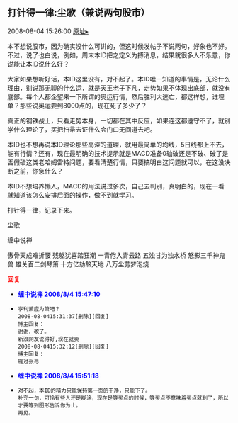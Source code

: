 ## 打针得一律:尘歌（兼说两句股市）
2008-08-04 15:26:00
[原址▸](http://www.fxgan.com/chan_time/2008_07_12/1049.htm)


本不想说股市，因为确实没什么可讲的，但这时候发帖子不说两句，好象也不好。不过，说了也白说，例如，周末本ID把之定义为搏消息，结果就很多人不乐意，你说能让本ID说什么好？

大家如果想听好话，本ID这里没有，对不起了。本ID唯一知道的事情是，无论什么理由，别说那无聊的什么运，就是天王老子下凡，走势如果不体现出底部，就没有底部。每个人都企望来一下所谓的奥运行情，然后胜利大逃亡，都这样想，谁埋单？那些说奥运要到8000点的，现在死了多少了？

真正的钢铁战士，只看走势本身，一切都在其中反应，如果连这都遵守不了，就别学什么理论了，买把扫帚去证什么会门口无间道去吧。

本ID也不想再说本ID理论那些高深的道理，就用最简单的均线，5日线都上不去，能有行情？还有，现在最明确的技术提示就是MACD准备0轴破还是不破、破了是否假破这类老哈姆雷特问题，要看清楚行情，只要搞明白这问题就可以，在这没决断之前，你急什么？

本ID不想培养懒人，MACD的用法说过多次，自己去判别，真明白的，现在一看就知道该怎么安排后面的操作，做不到就学习。

打针得一律，记录下来。


尘歌

缠中说禅

傲骨天成难折腰
残躯犹喜踏狂潮
一青倦入青云路
五浊甘为浊水桥
怒影三千神鬼兽
雄关百二剑琴箫
十方亿劫熬天地
八万尘劳梦泡烧




<font color='red'>**回复**</font>


- **<font color='blue'>缠中说禅 2008/8/4 15:47:10</font>**
- ```
  亨利萧应为箫吧？
  2008-08-0415:31:37[删除][回复]
  博主回复：
  谢谢，改了。
  新浪网友说得好,现在就卖
  2008-08-0415:32:12[删除][回复]
  博主回复：
  雁过张弓
  ```
- **<font color='blue'>缠中说禅 2008/8/4 15:51:18</font>**
- ```
  对不起，本ID的精力只能保持第一页的干净，只能下了。
  补充一句，可怜有些人还是糊涂，现在是等买点的时候，等买点不意味着买点就到了，所以才要等到图形告诉你为止。
  再见。
  ```
